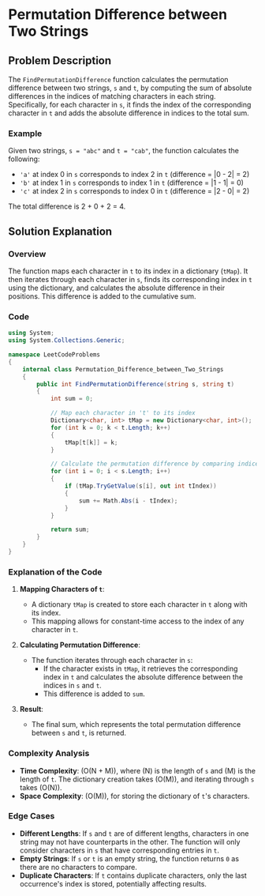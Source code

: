 # Permutation Difference between Two Strings

## Problem Description
The `FindPermutationDifference` function calculates the permutation difference between two strings, `s` and `t`, by computing the sum of absolute differences in the indices of matching characters in each string. Specifically, for each character in `s`, it finds the index of the corresponding character in `t` and adds the absolute difference in indices to the total sum.

### Example
Given two strings, `s = "abc"` and `t = "cab"`, the function calculates the following:
- `'a'` at index 0 in `s` corresponds to index 2 in `t` (difference = |0 - 2| = 2)
- `'b'` at index 1 in `s` corresponds to index 1 in `t` (difference = |1 - 1| = 0)
- `'c'` at index 2 in `s` corresponds to index 0 in `t` (difference = |2 - 0| = 2)

The total difference is 2 + 0 + 2 = 4.

## Solution Explanation

### Overview
The function maps each character in `t` to its index in a dictionary (`tMap`). It then iterates through each character in `s`, finds its corresponding index in `t` using the dictionary, and calculates the absolute difference in their positions. This difference is added to the cumulative sum.

### Code

```csharp
using System;
using System.Collections.Generic;

namespace LeetCodeProblems
{
    internal class Permutation_Difference_between_Two_Strings
    {
        public int FindPermutationDifference(string s, string t)
        {
            int sum = 0;

            // Map each character in 't' to its index
            Dictionary<char, int> tMap = new Dictionary<char, int>();
            for (int k = 0; k < t.Length; k++)
            {
                tMap[t[k]] = k;
            }

            // Calculate the permutation difference by comparing indices
            for (int i = 0; i < s.Length; i++)
            {
                if (tMap.TryGetValue(s[i], out int tIndex))
                {
                    sum += Math.Abs(i - tIndex);
                }
            }

            return sum;
        }
    }
}
```

### Explanation of the Code

1. **Mapping Characters of `t`**:
   - A dictionary `tMap` is created to store each character in `t` along with its index.
   - This mapping allows for constant-time access to the index of any character in `t`.

2. **Calculating Permutation Difference**:
   - The function iterates through each character in `s`:
     - If the character exists in `tMap`, it retrieves the corresponding index in `t` and calculates the absolute difference between the indices in `s` and `t`.
     - This difference is added to `sum`.

3. **Result**:
   - The final sum, which represents the total permutation difference between `s` and `t`, is returned.

### Complexity Analysis
- **Time Complexity**: \(O(N + M)\), where \(N\) is the length of `s` and \(M\) is the length of `t`. The dictionary creation takes \(O(M)\), and iterating through `s` takes \(O(N)\).
- **Space Complexity**: \(O(M)\), for storing the dictionary of `t`'s characters.

### Edge Cases
- **Different Lengths**: If `s` and `t` are of different lengths, characters in one string may not have counterparts in the other. The function will only consider characters in `s` that have corresponding entries in `t`.
- **Empty Strings**: If `s` or `t` is an empty string, the function returns `0` as there are no characters to compare.
- **Duplicate Characters**: If `t` contains duplicate characters, only the last occurrence's index is stored, potentially affecting results.
